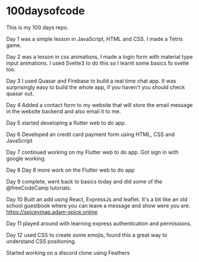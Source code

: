 # 100daysofcode

This is my 100 days repo.

Day 1 was a simple lesson in JavaScript, HTML and CSS. I made a Tetris game.

Day 2 was a lesson in css animations, I made a login form with material type input animations. I used Svelte3 to do this so I learnt some basics fo svelte too.

Day 3 I used Quasar and Firebase to build a real time chat app. It was surprisingly easy to build the whole app, if you haven't you should check quasar out.

Day 4 Added a contact form to my website that will store the email message in the website backend and also email it to me.

Day 5 started developing a flutter web to do app.

Day 6 Developed an credit card payment form using HTML, CSS and JavaScript

Day 7 continued working on my Flutter web to do app. Got sign in with google working.

Day 8 Day 8 more work on the Flutter web to do app

Day 9 complete, went back to basics today and did some of the
@freeCodeCamp tutorials.

Day 10 Built an add using React, ExpressJs and leaflet. It's a bit like an old school guestbook where you can leave a message and show were you are. https://spiceymap.adam-spice.online

Day 11 played around with learning express authentication and permissions.

Day 12 used CSS to create some emojis, found this a great way to understand CSS positioning.

Started working on a discord clone using Feathers
